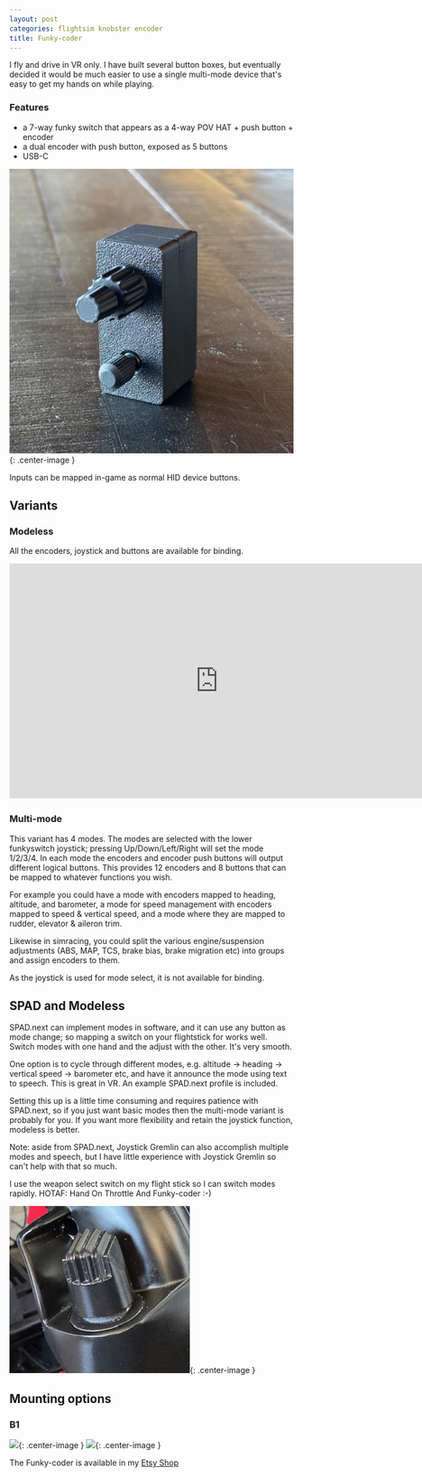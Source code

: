 ```yaml
---
layout: post
categories: flightsim knobster encoder
title: Funky-coder
---
```


I fly and drive in VR only. I have built several button boxes, but eventually decided it would be much easier to use a single multi-mode device that's easy to get my hands on while playing.

### Features

- a 7-way funky switch that appears as a 4-way POV HAT + push button + encoder 
- a dual encoder with push button, exposed as 5 buttons
- USB-C

![](/assets/fc/fc1.jpg){: .center-image }

Inputs can be mapped in-game as normal HID device buttons.

## Variants

### Modeless

All the encoders, joystick and buttons are available for binding.

<iframe width="740" height="416" class="center-image" src="https://www.youtube.com/embed/8ph1lfgThUY?si=7H_nSfAJesfxKCqg" title="YouTube video player" frameborder="0" allow="accelerometer; autoplay; clipboard-write; encrypted-media; gyroscope; picture-in-picture; web-share" referrerpolicy="strict-origin-when-cross-origin" allowfullscreen></iframe>

### Multi-mode

This variant has 4 modes. The modes are selected with the lower funkyswitch joystick; pressing Up/Down/Left/Right will set the mode 1/2/3/4. In each mode the encoders and encoder push buttons will output different logical buttons. This provides 12 encoders and 8 buttons that can be mapped to whatever functions you wish. 

For example you could have a mode with encoders mapped to heading, altitude, and barometer, a mode for speed management with encoders mapped to speed & vertical speed, and a mode where they are mapped to rudder, elevator & aileron trim.

Likewise in simracing, you could split the various engine/suspension adjustments (ABS, MAP, TCS, brake bias, brake migration etc) into groups and assign encoders to them.

As the joystick is used for mode select, it is not available for binding.

## SPAD and Modeless

SPAD.next can implement modes in software, and it can use any button as mode change; so mapping a switch on your flightstick for works well. Switch modes with one hand and the adjust with the other. It's very smooth. 

One option is to cycle through different modes, e.g. altitude -> heading -> vertical speed -> barometer etc, and have it announce the mode using text to speech. This is great in VR. An example SPAD.next profile is included.

Setting this up is a little time consuming and requires patience with SPAD.next, so if you just want basic modes then the multi-mode variant is probably for you. If you want more flexibility and retain the joystick function, modeless is better.

Note: aside from SPAD.next, Joystick Gremlin can also accomplish multiple modes and speech, but I have little experience with Joystick Gremlin so can't help with that so much. 

I use the weapon select switch on my flight stick so I can switch modes rapidly. HOTAF: Hand On Throttle And Funky-coder :-)

![](/assets/fc/fc3.jpg){: .center-image }

## Mounting options

### B1

![](/assets/fc/b1-1.jpg){: .center-image }
![](/assets/fc/b1-2.jpg){: .center-image }


The Funky-coder is available in my [Etsy Shop](https://www.etsy.com/listing/1836479954/)
